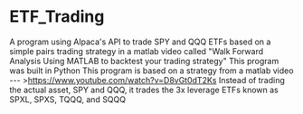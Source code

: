 # ETF_Trading
A program using Alpaca's API to trade SPY and QQQ ETFs based on a simple pairs trading strategy in a matlab video called "Walk Forward Analysis Using MATLAB to backtest your trading strategy"
This program was built in Python
This program is based on a strategy from a matlab video --- >https://www.youtube.com/watch?v=D8vGt0dT2Ks
Instead of trading the actual asset, SPY and QQQ, it trades the 3x leverage ETFs known as SPXL, SPXS, TQQQ, and SQQQ
